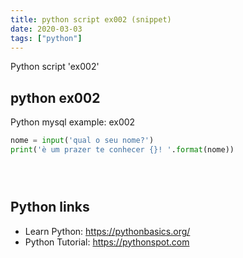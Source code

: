 ```yaml
---
title: python script ex002 (snippet)
date: 2020-03-03
tags: ["python"]
---
```

Python script 'ex002'


## python ex002

Python mysql example: ex002

```python
nome = input('qual o seu nome?')
print('è um prazer te conhecer {}! '.format(nome))





```

## Python links

- Learn Python: https://pythonbasics.org/
- Python Tutorial: https://pythonspot.com
